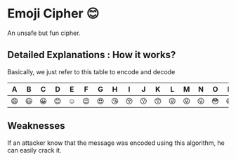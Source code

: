 # Emoji Cipher 😊

An unsafe but fun cipher.

## Detailed Explanations : How it works?

Basically, we just refer to this table to encode and decode

| A  | B  | C  | D  | E | F  | G  | H  | I  | J  | K  | L  | M  | N  | O  | P  | Q  | R  | S  | T  | U  | V  | W  | X  | Y  | Z  |
|----|----|----|----|---|----|----|----|----|----|----|----|----|----|----|----|----|----|----|----|----|----|----|----|----|----|
| 😄 | 😃 | 😀 | 😊 | ☺️ | 😉 | 😍 | 😘 | 😚 | 😗 | 😙 | 😜 | 😝 | 😛 | 😳 | 😁 | 😔 | 😌 | 😒 | 😞 | 😣 | 😢 | 😂 | 😭 | 😎 | 😈 |
## Weaknesses

If an attacker know that the message was encoded using this algorithm, he can easily crack it.
